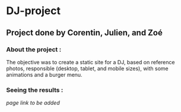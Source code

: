 # DJ-project

## Project done by Corentin, Julien, and Zoé

### About the project :

The objective was to create a static site for a DJ, based on reference photos, responsible (desktop, tablet, and mobile sizes), with some animations and a burger menu.

### Seeing the results :

*page link to be added*
